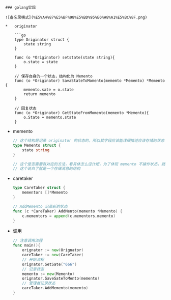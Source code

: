 

```
    

### golang实现

![备忘录模式](%E5%A4%87%E5%BF%98%E5%BD%95%E6%A8%A1%E5%BC%8F.png)

*   originator

    ```go
    type Originator struct {
        state string
    }
    
    func (o *Originator) setstate(state string){
        o.state = state
    }
    
    // 保存自身的一个状态，结构化为 Memento
    func (o *Originator) SavaStateToMomento(mememto *Memento) *Memento {
        memento.sate = o.state
        return memento
    }
    
    // 回复状态
    func (o *Originator) GetStateFromMomento(memento *Memento){
        o.State = memento.state
    }
```

* memento

    ```go
    // 这个结构是记录 originator 的状态的，所以其字段应该能详细描述应该存储的状态
    type Memento struct {
        state string
    }
    
    // 这个是否需要有对应的方法，看具体怎么设计把，为了体现 memento 不操作状态，就不涉及方法了
    // 这个说白了就是一个存储消息的结构
    ```

* caretaker

    ```go 
    type CareTaker struct {
        mementors []*Memento
    }
    
    // AddMemento 记录新的状态
    func (c *CareTaker) AddMento(memento *Memento) {
        c.mementors = append(c.mementors,memento)
    }
    ```

* 调用

    ```go
    // 注意调用流程
    func main(){
        orignator := new(Orignator)
        careTaker := new(CareTaker)
        // 开始流程
        orignator.SetSate("666")
        // 记录状态
        memento := new(Memento)
        orignator.SaveSateToMento(memento)
        // 管理者记录状态
        careTaker.AddMemento(memento)   
    }
    ```

    

